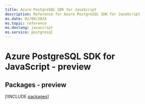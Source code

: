 ```yaml
---
title: Azure PostgreSQL SDK for JavaScript
description: Reference for Azure PostgreSQL SDK for JavaScript
ms.date: 02/08/2024
ms.topic: reference
ms.devlang: javascript
ms.service: postgresql
---
```

# Azure PostgreSQL SDK for JavaScript - preview
## Packages - preview
[!INCLUDE [packages](postgresql-index.md)]